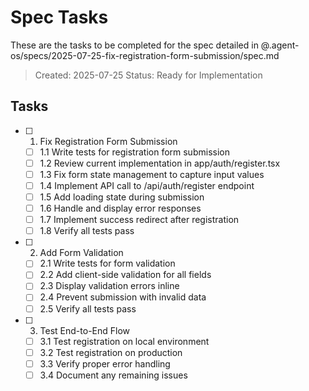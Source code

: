 # Spec Tasks

These are the tasks to be completed for the spec detailed in @.agent-os/specs/2025-07-25-fix-registration-form-submission/spec.md

> Created: 2025-07-25
> Status: Ready for Implementation

## Tasks

- [ ] 1. Fix Registration Form Submission
  - [ ] 1.1 Write tests for registration form submission
  - [ ] 1.2 Review current implementation in app/auth/register.tsx
  - [ ] 1.3 Fix form state management to capture input values
  - [ ] 1.4 Implement API call to /api/auth/register endpoint
  - [ ] 1.5 Add loading state during submission
  - [ ] 1.6 Handle and display error responses
  - [ ] 1.7 Implement success redirect after registration
  - [ ] 1.8 Verify all tests pass

- [ ] 2. Add Form Validation
  - [ ] 2.1 Write tests for form validation
  - [ ] 2.2 Add client-side validation for all fields
  - [ ] 2.3 Display validation errors inline
  - [ ] 2.4 Prevent submission with invalid data
  - [ ] 2.5 Verify all tests pass

- [ ] 3. Test End-to-End Flow
  - [ ] 3.1 Test registration on local environment
  - [ ] 3.2 Test registration on production
  - [ ] 3.3 Verify proper error handling
  - [ ] 3.4 Document any remaining issues